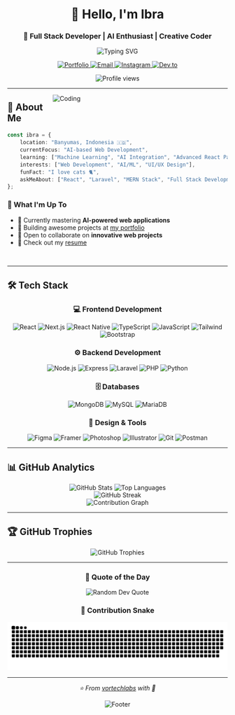 <div align="center">

# 👋 Hello, I'm Ibra

### 🚀 Full Stack Developer | AI Enthusiast | Creative Coder

<img src="https://readme-typing-svg.herokuapp.com?font=Fira+Code&size=22&duration=3000&pause=1000&color=6366F1&center=true&vCenter=true&width=600&lines=Building+AI-powered+Web+Applications;MERN+Stack+Developer;Laravel+%26+React+Specialist;Always+Learning+New+Technologies" alt="Typing SVG" />

<p align="center">
  <a href="https://likeibra.netlify.app">
    <img src="https://img.shields.io/badge/Portfolio-6366F1?style=for-the-badge&logo=google-chrome&logoColor=white" alt="Portfolio"/>
  </a>
  <a href="mailto:ibraramadanialzaki2@gmail.com">
    <img src="https://img.shields.io/badge/Email-EA4335?style=for-the-badge&logo=gmail&logoColor=white" alt="Email"/>
  </a>
  <a href="https://instagram.com/gwrsaag">
    <img src="https://img.shields.io/badge/Instagram-E4405F?style=for-the-badge&logo=instagram&logoColor=white" alt="Instagram"/>
  </a>
  <a href="https://dev.to/vortechlabs">
    <img src="https://img.shields.io/badge/Dev.to-0A0A0A?style=for-the-badge&logo=dev.to&logoColor=white" alt="Dev.to"/>
  </a>
</p>

<img src="https://komarev.com/ghpvc/?username=vortechlabs&label=Profile%20Views&color=6366F1&style=for-the-badge" alt="Profile views" />

</div>

---

<img align="right" alt="Coding" width="400" src="https://camo.githubusercontent.com/4b255b645e6a0b2f085585ff5a9c7d1931fbef3063b41958ec7ae31f09e4c473/68747470733a2f2f61737465722e636c6f75642f77702d636f6e74656e742f75706c6f6164732f323032322f31312f636f6d70696c696e672d636f64652e676966">

## 💫 About Me

```typescript
const ibra = {
    location: "Banyumas, Indonesia 🇮🇩",
    currentFocus: "AI-based Web Development",
    learning: ["Machine Learning", "AI Integration", "Advanced React Patterns"],
    interests: ["Web Development", "AI/ML", "UI/UX Design"],
    funFact: "I love cats 🐈",
    askMeAbout: ["React", "Laravel", "MERN Stack", "Full Stack Development"]
};
```

### 🎯 What I'm Up To

- 🌱 Currently mastering **AI-powered web applications**
- 💼 Building awesome projects at [my portfolio](https://likeibra.netlify.app)
- 🤝 Open to collaborate on **innovative web projects**
- 📝 Check out my [resume](https://drive.google.com/file/d/1g9fShx3qF-aOpOleV3ptnTKy1b9fbk8l/view?usp=sharing)

<br clear="right"/>

---

## 🛠️ Tech Stack

<div align="center">

### 💻 Frontend Development
<p>
  <img src="https://img.shields.io/badge/React-20232A?style=for-the-badge&logo=react&logoColor=61DAFB" alt="React"/>
  <img src="https://img.shields.io/badge/Next.js-000000?style=for-the-badge&logo=next.js&logoColor=white" alt="Next.js"/>
  <img src="https://img.shields.io/badge/React_Native-20232A?style=for-the-badge&logo=react&logoColor=61DAFB" alt="React Native"/>
  <img src="https://img.shields.io/badge/TypeScript-007ACC?style=for-the-badge&logo=typescript&logoColor=white" alt="TypeScript"/>
  <img src="https://img.shields.io/badge/JavaScript-F7DF1E?style=for-the-badge&logo=javascript&logoColor=black" alt="JavaScript"/>
  <img src="https://img.shields.io/badge/Tailwind_CSS-38B2AC?style=for-the-badge&logo=tailwind-css&logoColor=white" alt="Tailwind"/>
  <img src="https://img.shields.io/badge/Bootstrap-563D7C?style=for-the-badge&logo=bootstrap&logoColor=white" alt="Bootstrap"/>
</p>

### ⚙️ Backend Development
<p>
  <img src="https://img.shields.io/badge/Node.js-339933?style=for-the-badge&logo=node.js&logoColor=white" alt="Node.js"/>
  <img src="https://img.shields.io/badge/Express.js-000000?style=for-the-badge&logo=express&logoColor=white" alt="Express"/>
  <img src="https://img.shields.io/badge/Laravel-FF2D20?style=for-the-badge&logo=laravel&logoColor=white" alt="Laravel"/>
  <img src="https://img.shields.io/badge/PHP-777BB4?style=for-the-badge&logo=php&logoColor=white" alt="PHP"/>
  <img src="https://img.shields.io/badge/Python-3776AB?style=for-the-badge&logo=python&logoColor=white" alt="Python"/>
</p>

### 🗄️ Databases
<p>
  <img src="https://img.shields.io/badge/MongoDB-4EA94B?style=for-the-badge&logo=mongodb&logoColor=white" alt="MongoDB"/>
  <img src="https://img.shields.io/badge/MySQL-4479A1?style=for-the-badge&logo=mysql&logoColor=white" alt="MySQL"/>
  <img src="https://img.shields.io/badge/MariaDB-003545?style=for-the-badge&logo=mariadb&logoColor=white" alt="MariaDB"/>
</p>

### 🎨 Design & Tools
<p>
  <img src="https://img.shields.io/badge/Figma-F24E1E?style=for-the-badge&logo=figma&logoColor=white" alt="Figma"/>
  <img src="https://img.shields.io/badge/Framer-0055FF?style=for-the-badge&logo=framer&logoColor=white" alt="Framer"/>
  <img src="https://img.shields.io/badge/Adobe%20Photoshop-31A8FF?style=for-the-badge&logo=adobe-photoshop&logoColor=white" alt="Photoshop"/>
  <img src="https://img.shields.io/badge/Adobe%20Illustrator-FF9A00?style=for-the-badge&logo=adobe-illustrator&logoColor=white" alt="Illustrator"/>
  <img src="https://img.shields.io/badge/Git-F05032?style=for-the-badge&logo=git&logoColor=white" alt="Git"/>
  <img src="https://img.shields.io/badge/Postman-FF6C37?style=for-the-badge&logo=postman&logoColor=white" alt="Postman"/>
</p>

</div>

---

## 📊 GitHub Analytics

<div align="center">
  <img height="180em" src="https://github-readme-stats.vercel.app/api?username=vortechlabs&show_icons=true&theme=react&hide_border=true&bg_color=0D1117&title_color=6366F1&icon_color=6366F1&text_color=c9d1d9" alt="GitHub Stats"/>
  <img height="180em" src="https://github-readme-stats.vercel.app/api/top-langs/?username=vortechlabs&layout=compact&theme=react&hide_border=true&bg_color=0D1117&title_color=6366F1&text_color=c9d1d9" alt="Top Languages"/>
</div>

<div align="center">
  <img src="https://github-readme-streak-stats.herokuapp.com/?user=vortechlabs&theme=react&hide_border=true&background=0D1117&stroke=6366F1&ring=6366F1&fire=6366F1&currStreakLabel=6366F1" alt="GitHub Streak"/>
</div>

<div align="center">
  <img src="https://github-readme-activity-graph.vercel.app/graph?username=vortechlabs&theme=react-dark&hide_border=true&bg_color=0D1117&color=6366F1&line=6366F1&point=c9d1d9" alt="Contribution Graph"/>
</div>

---

## 🏆 GitHub Trophies

<div align="center">
  <img src="https://github-profile-trophy.vercel.app/?username=vortechlabs&theme=darkhub&no-frame=true&no-bg=true&row=1&column=7" alt="GitHub Trophies"/>
</div>

---

<div align="center">

### 💭 Quote of the Day

<img src="https://quotes-github-readme.vercel.app/api?type=horizontal&theme=radical" alt="Random Dev Quote"/>

### 🐍 Contribution Snake

<img src="https://raw.githubusercontent.com/vortechlabs/vortechlabs/output/github-contribution-grid-snake-dark.svg" alt="Snake animation"/>

---

<p>
  <i>⭐️ From <a href="https://github.com/vortechlabs">vortechlabs</a> with 💙</i>
</p>

<img src="https://capsule-render.vercel.app/api?type=waving&color=gradient&customColorList=6,11,20&height=100&section=footer" alt="Footer"/>

</div>
